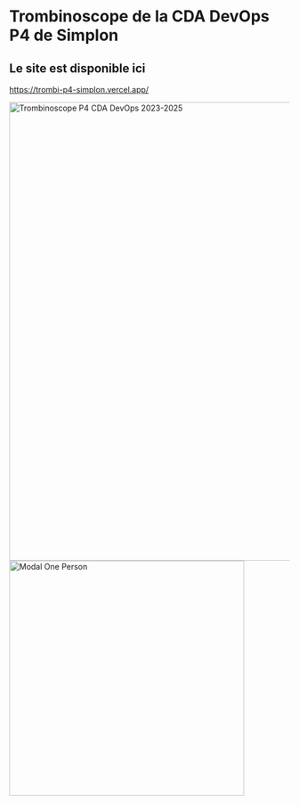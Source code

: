 # Trombinoscope de la  CDA DevOps P4 de Simplon

## Le site est disponible ici 
https://trombi-p4-simplon.vercel.app/

<img width="823" alt="Trombinoscope P4 CDA DevOps 2023-2025" src="https://github.com/2023-cda-alt-devops-p4/trombi-TP/assets/77630883/882b403f-5b11-4bf6-97b4-46cf4e7508ba">

<img width="422" alt="Modal One Person" src="https://github.com/2023-cda-alt-devops-p4/trombi-TP/assets/77630883/66d8a4ec-7fdb-4567-a506-7ecbdee9ef90">
